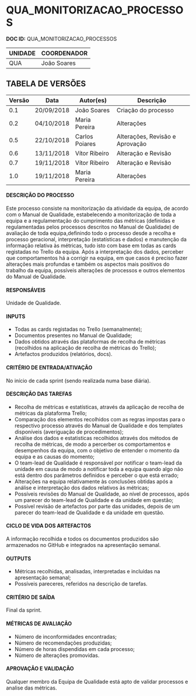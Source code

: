 # QUA_MONITORIZACAO_PROCESSOS

**DOC ID:** QUA_MONITORIZACAO_PROCESSOS

| UNIDADE | COORDENADOR |
|---------|-------------|
|    QUA  | João Soares |

## **TABELA DE VERSÕES**
| Versão | Data | Autor(es) | Descrição |
|-|-|-|-|
| 0.1 | 20/09/2018 | João Soares | Criação do processo |
| 0.2 | 04/10/2018 | Maria Pereira | Alterações |
| 0.5 | 22/10/2018 | Carlos Poiares | Alterações, Revisão e Aprovação|
| 0.6 | 13/11/2018 | Vítor Ribeiro  | Alteração e Revisão|
| 0.7 | 19/11/2018 | Vítor Ribeiro  | Alteração e Revisão|
|1.0|19/11/2018|Maria Pereira|Alterações


#### DESCRIÇÃO DO PROCESSO
Este processo consiste na monitorização da atividade da equipa, de acordo com o Manual de Qualidade, estabelecendo a monitorização de toda a equipa e a regulamentação do cumprimento das métricas (definidas e regulamentadas pelos processos descritos no Manual de Qualidade) de avaliação de toda equipa,definindo todo o processo desde a recolha e processo geracional, interpretação (estatísticas e dados) e manutenção da informação relativa às métricas, tudo isto com base em todas as cards registadas no Trello da equipa. Após a interpretação dos dados, perceber que comportamentos há a corrigir na equipa, em que casos é preciso fazer alterações mais profundas e também os aspectos mais positivos do trabalho da equipa, possíveis alterações de processos e outros elementos do Manual de Qualidade. 

#### RESPONSÁVEIS
Unidade de Qualidade.

#### INPUTS
* Todas as cards registadas no Trello (semanalmente);
* Documentos presentes no Manual de Qualidade;
* Dados obtidos através das plataformas de recolha de métricas (recolhidos na aplicação de recolha de métricas do Trello);
* Artefactos produzidos (relatórios, docs).

#### CRITÉRIO DE ENTRADA/ATIVAÇÃO
No início de cada sprint (sendo realizada numa base diária).

#### DESCRIÇÃO DAS TAREFAS
* Recolha de métricas e estatísticas, através da aplicação de recolha de métricas da plataforma Trello;
* Comparação dos elementos recolhidos com as regras impostas para o respectivo processo através do Manual de Qualidade e dos templates disponíveis (averiguação de procedimentos);
* Análise dos dados e estatisticas recolhidos através dos métodos de recolha de métricas, de modo a percerber os comportamentos e desempenhos da equipa, com o objetivo de entender o momento da equipa e as causas do momento;
* O team-lead de Qualidade é responsável por notificar o team-lead da unidade em causa de modo a notificar toda a equipa quando algo não está dentro dos parâmetros definidos e perceber o que está errado;
* Alterações na equipa relativamente às conclusões obtidas após a análise e interpretação dos dados relativos às métricas;
* Possíveis revisões do Manual de Qualidade, ao nível de processos, após um parecer do team-lead de Qualidade e da unidade em questão;
* Possível revisão de artefactos por parte das unidades, depois de um parecer do team-lead de Qualidade e da unidade em questão.


#### CICLO DE VIDA DOS ARTEFACTOS
A informação recolhida e todos os documentos produzidos são armazenados no GitHub e integrados na apresentação semanal.


#### OUTPUTS
* Métricas recolhidas, analisadas, interpretadas e incluídas na apresentação semanal;
* Possíveis pareceres, referidos na descrição de tarefas.


#### CRITÉRIO DE SAÍDA
Final da sprint.

#### MÉTRICAS DE AVALIAÇÃO
* Número de inconformidades encontradas;
* Número de recomendações produzidas;
* Número de horas dispendidas em cada processo;
* Número de alterações promovidas.


#### APROVAÇÃO E VALIDAÇÃO
Qualquer membro da Equipa de Qualidade está apto de validar processos e analise das métricas.

